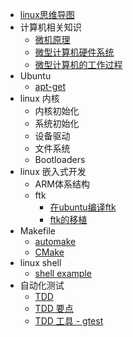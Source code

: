 

* [ linux思维导图 ](./linux_guide.md)
* 计算机相关知识
    * [ 微机原理 ](./microcomputer_theory.md)
    * [微型计算机硬件系统](http://wjyl.csxupt.com/wjyl/OnlineClass/1.4.html)
    * [微型计算机的工作过程](http://wjyl.csxupt.com/wjyl/OnlineClass/1.5.html)
* Ubuntu
    * [ apt-get ](./apt-get.md)
* linux 内核
    * 内核初始化
    * 系统初始化
    * 设备驱动
    * 文件系统
    * Bootloaders
* linux 嵌入式开发
    * ARM体系结构
    * ftk
        * [ 在ubuntu编译ftk ](./ftk_build_in_Ubuntu.md)
        * [ ftk的移植 ](./ftk_port_to_Ubuntu.md)
* Makefile
    * [ automake ](./automake.md)
    * [ CMake ](./CMake.md)
* linux shell
    * [ shell example ](./shell_example.md)
* 自动化测试
    * [ TDD ](./TDD.md)
    * [ TDD 要点 ](./TDD_tips.md)
    * [ TDD 工具 - gtest ](./TDD_gtest.md)

